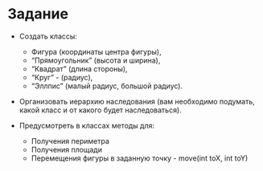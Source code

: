 # Задание
* Создать классы:
  - Фигура (координаты центра фигуры), 
  - “Прямоугольник” (высота и ширина), 
  - “Квадрат” (длина стороны), 
  - “Круг” - (радиус), 
  - “Эллпис” (малый радиус, большой радиус).


* Организовать иерархию наследования (вам необходимо подумать, какой класс и от какого будет наследоваться).


* Предусмотреть в классах методы для:
  - Получения периметра
  - Получения площади
  - Перемещения фигуры в заданную точку - move(int toX, int toY)

